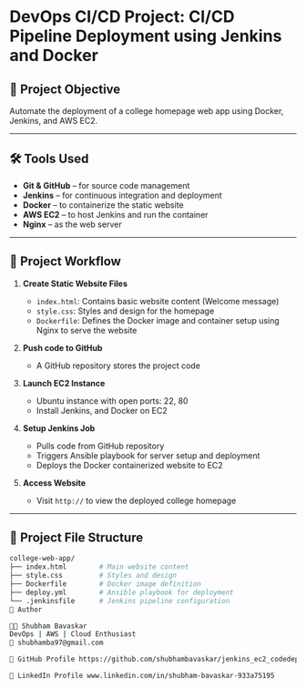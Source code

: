 # DevOps CI/CD Project: CI/CD Pipeline Deployment using Jenkins and Docker 

## 📌 Project Objective
Automate the deployment of a college homepage web app using Docker, Jenkins, and AWS EC2.

---

## 🛠️ Tools Used
- **Git & GitHub** – for source code management
- **Jenkins** – for continuous integration and deployment
- **Docker** – to containerize the static website
- **AWS EC2** – to host Jenkins and run the container
- **Nginx** – as the web server

---

## 🔧 Project Workflow

1. **Create Static Website Files**
   - `index.html`: Contains basic website content (Welcome message)
   - `style.css`: Styles and design for the homepage
   - `Dockerfile`: Defines the Docker image and container setup using Nginx to serve the website

2. **Push code to GitHub**
   - A GitHub repository stores the project code

3. **Launch EC2 Instance**
   - Ubuntu instance with open ports: 22, 80
   - Install Jenkins, and Docker on EC2

4. **Setup Jenkins Job**
   - Pulls code from GitHub repository
   - Triggers Ansible playbook for server setup and deployment
   - Deploys the Docker containerized website to EC2

5. **Access Website**
   - Visit `http://` to view the deployed college homepage

---

## 📂 Project File Structure
```bash
college-web-app/
├── index.html        # Main website content
├── style.css         # Styles and design
├── Dockerfile        # Docker image definition
├── deploy.yml        # Ansible playbook for deployment
└── .jenkinsfile      # Jenkins pipeline configuration
🙌 Author

👨‍💻 Shubham Bavaskar
DevOps | AWS | Cloud Enthusiast
📧 shubhamba97@gmail.com

🔗 GitHub Profile https://github.com/shubhambavaskar/jenkins_ec2_codedeploy

🔗 LinkedIn Profile www.linkedin.com/in/shubham-bavaskar-933a75195
